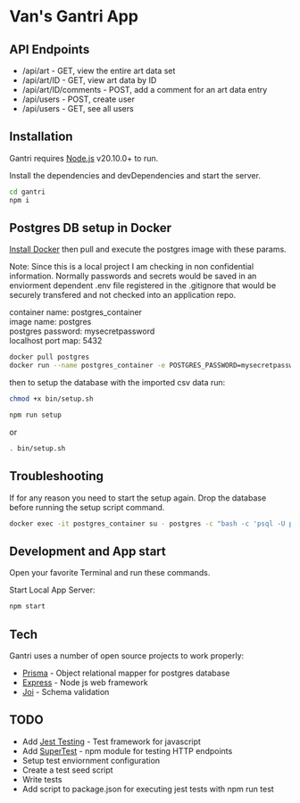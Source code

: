 # Van's Gantri App

## API Endpoints

- /api/art - GET, view the entire art data set
- /api/art/ID - GET, view art data by ID
- /api/art/ID/comments - POST, add a comment for an art data entry
- /api/users - POST, create user
- /api/users - GET, see all users

## Installation

Gantri requires [Node.js](https://nodejs.org/) v20.10.0+ to run.

Install the dependencies and devDependencies and start the server.

```sh
cd gantri
npm i
```

## Postgres DB setup in Docker

[Install Docker](https://docs.docker.com/desktop/install/mac-install/) then pull and execute the postgres image with these params.

Note: Since this is a local project I am checking in non confidential information.
Normally passwords and secrets would be saved in an enviorment dependent .env file registered in the .gitignore that would be securely transfered and not checked into an application repo.

container name: postgres_container\
image name: postgres\
postgres password: mysecretpassword\
localhost port map: 5432

```sh
docker pull postgres
docker run --name postgres_container -e POSTGRES_PASSWORD=mysecretpassword -d -p 5432:5432 postgres
```

then to setup the database with the imported csv data run:

```sh
chmod +x bin/setup.sh

npm run setup
```
or
```sh
. bin/setup.sh
```

## Troubleshooting

If for any reason you need to start the setup again. Drop the database before running the setup script command.

```sh
docker exec -it postgres_container su - postgres -c "bash -c 'psql -U postgres -c \"DROP DATABASE localdb; \"'"
```

## Development and App start

Open your favorite Terminal and run these commands.

Start Local App Server:

```sh
npm start
```

## Tech

Gantri uses a number of open source projects to work properly:

- [Prisma](https://www.prisma.io/docs) - Object relational mapper for postgres database
- [Express](https://expressjs.com/en/api.html) - Node js web framework
- [Joi](https://joi.dev/api/?v=17.9.1) - Schema validation

## TODO
 - Add [Jest Testing](https://jestjs.io/) - Test framework for javascript
 - Add [SuperTest](https://www.npmjs.com/package/supertest) - npm module for testing HTTP endpoints
 - Setup test enviornment configuration
 - Create a test seed script
 - Write tests
 - Add script to package.json for executing jest tests with npm run test